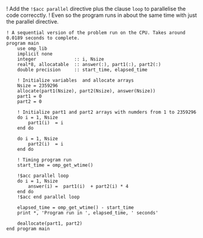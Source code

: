 ! Add the ```!$acc parallel``` directive plus the clause ```loop``` to parallelise the code correcctly. 
! Even so the program runs in about the same time with just the parallel directive. 
```
! A sequential version of the problem run on the CPU. Takes around 0.0189 seconds to complete.
program main 
    use omp_lib
    implicit none 
    integer              :: i, Nsize
    real*8, allocatable  :: answer(:), part1(:), part2(:)
    double precision     :: start_time, elapsed_time

    ! Initialize variables  and allocate arrays 
    Nsize = 2359296
    allocate(part1(Nsize), part2(Nsize), answer(Nsize))
    part1 = 0
    part2 = 0

    ! Initialize part1 and part2 arrays with numders from 1 to 2359296
    do i = 1, Nsize  
        part1(i)  = i
    end do 

    do i = 1, Nsize  
        part2(i)  = i
    end do 
    
    ! Timing program run
    start_time = omp_get_wtime()
    
    !$acc parallel loop
    do i = 1, Nsize  
        answer(i) =  part1(i)  + part2(i) * 4
    end do 
    !$acc end parallel loop

    elapsed_time = omp_get_wtime() - start_time
    print *, 'Program run in ', elapsed_time, ' seconds'

    deallocate(part1, part2)
end program main

```
